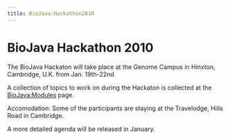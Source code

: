 ```yaml
---
title: BioJava:Hackathon2010
---
```


BioJava Hackathon 2010
======================

The BioJava Hackaton will take place at the Genome Campus in Hinxton,
Cambridge, U.K. from Jan. 19th-22nd

A collection of topics to work on during the Hackaton is collected at
the <BioJava:Modules> page.

Accomodation: Some of the participants are staying at the Travelodge,
Hills Road in Cambridge.

A more detailed agenda will be released in January.
